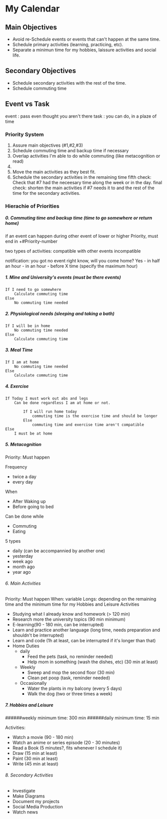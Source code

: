 ﻿# My Calendar

## Main Objectives

-   Avoid re-Schedule events or events that can't happen at the same time.
-   Schedule primary activities (learning, practicing, etc).
-   Separate a minimun time for my hobbies, laissure activities and social life.

## Secondary Objectives

-   Schedule secondary activities with the rest of the time.
-   Schedule commuting time

## Event vs Task

event : pass even thought you aren't there
task : you can do, in a plaze of time

### Priority System

1.  Assure main objectives (#1,#2,#3)
2.  Schedule commuting time and backup time if necessary
3.  Overlap activities I'm able to do while commuting (like metacognition or read)
4.
5.  Move the main activities as they best fit.
6.  Schedule the secondary activities in the remaining time
    fifth check: Check that #7 had the neceesary time along the week or in the day.
    final check: shorten the main activities if #7 needs it to and the rest of the time for the secondary activities.

### Hierachie of Priorities

##### 0. Commuting time and backup time (time to go somewhere or return home)

if an event can happen during other event of lower or higher Priority, must end in +#Priority-number

two types of activities:
compatible with other events
incompatible

notification: you got no event right know, will you come home?
Yes - in half an hour - in an hour - before X time (specify the maximum hour)

##### 1. Mine and University's events (must be there events)

    If I need to go somewhere
    	Calculate commuting time
    Else
    	No commuting time needed

##### 2. Physiological needs (sleeping and taking a bath)

    If I will be in home
    	No commuting time needed
    Else
    	Calculate commuting time

##### 3. Meal Time

    If I am at home
    	No commuting time needed
    Else
    	Calculate commuting time

##### 4. Exercise

    If Today I must work out abs and legs
    	Can be done regardless I am at home or not.

    		If I will run home today
    			commuting time is the exercise time and should be longer
    		Else
    			commuting time and exercise time aren't compatible
    Else
    	I must be at home

##### 5. Metacognition

Priority: Must happen

Frequency

-   twice a day
-   every day

When

-   After Waking up
-   Before going to bed

Can be done while

-   Commuting
-   Eating

5 types

-   daily (can be accompannied by another one)
-   yesterday
-   week ago
-   month ago
-   year ago

###### 6. Main Activities

Priority: Must happen
When: variable
Longs: depending on the remaining time and the minimum time for my Hobbies and Leisure
Activities

-   Studying what I already know and homework (> 120 min)
-   Research more the university topics (90 min minimum)
-   E-learning(90 - 180 min, can be interrupted)
-   Learn and practice another language (long time, needs preparation and shouldn't be interrupted)
-   Learn and code (1h at least, can be interrupted if it's longer than that)
-   Home Duties
    -   daily
        -   Feed the pets (task, no reminder needed)
        -   Help mom in something (wash the dishes, etc) (30 min at least)
    -   Weekly
        -   Sweep and mop the second floor (30 min)
        -   Clean pet poop (task, reminder needed)
    -   Occasionally
        -   Water the plants in my balcony (every 5 days)
        -   Walk the dog (two or three times a week)

##### 7. Hobbies and Leisure

######weekly minimum time: 300 min
######daily minimum time: 15 min

Activities:

-   Watch a movie (90 - 180 min)
-   Watch an anime or series episode (20 - 30 minutes)
-   Read a Book (5 minutes?, fits whenever I schedule it)
-   Draw (15 min at least)
-   Paint (30 min at least)
-   Write (45 min at least)

###### 8. Secondary Activities

-   Investigate
-   Make Diagrams
-   Document my projects
-   Social Media Production
-   Watch news
